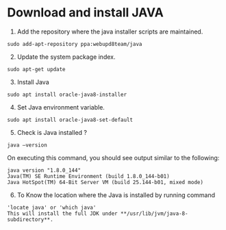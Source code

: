 # Download and install JAVA 
1. Add the repository where the java installer scripts are maintained. 
```
sudo add-apt-repository ppa:webupd8team/java
```

2. Update the system package index.
```	
sudo apt-get update
```

3. Install Java
```	
sudo apt install oracle-java8-installer
```	

4. Set Java environment variable.
```
sudo apt install oracle-java8-set-default
```

5. Check is Java installed ?
```
java –version 
```
On executing this command, you should see output similar to the following: 
```
java version "1.8.0_144"
Java(TM) SE Runtime Environment (build 1.8.0_144-b01)
Java HotSpot(TM) 64-Bit Server VM (build 25.144-b01, mixed mode)
```

6. To Know the location where the Java is installed by running command
```
'locate java' or 'which java'
This will install the full JDK under **/usr/lib/jvm/java-8-subdirectory**. 
```

